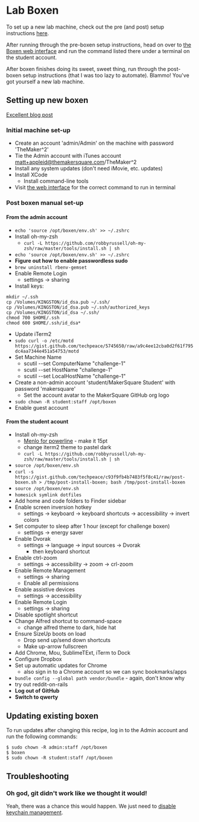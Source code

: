 # Lab Boxen

To set up a new lab machine, check out the pre (and post) setup instructions [here](https://gist.github.com/techpeace/c93f9fb4b7483f5f8c41).

After running through the pre-boxen setup instructions, head on over to [the Boxen web interface](http://makersquare-lab-boxen.heroku.com) and run the command listed there under a terminal on the student account.

After boxen finishes doing its sweet, sweet thing, run through the post-boxen setup instructions (that I was too lazy to automate). Blammo! You've got yourself a new lab machine.

## Setting up new boxen

[Excellent blog post](http://garylarizza.com/blog/2013/02/15/puppet-plus-github-equals-laptop-love/)

### Initial machine set-up

* Create an account 'admin/Admin' on the machine with password 'TheMaker^2'
* Tie the Admin account with iTunes account matt+appleid@themakersquare.com/TheMaker^2
* Install any system updates (don't need iMovie, etc. updates)
* Install XCode
  * Install command-line tools
* Visit [the web interface](http://makersquare-lab-boxen.herokuapp.com) for the correct command to run in terminal

### Post boxen manual set-up

#### From the admin account

* `echo 'source /opt/boxen/env.sh' >> ~/.zshrc`
* Install oh-my-zsh
  * `curl -L https://github.com/robbyrussell/oh-my-zsh/raw/master/tools/install.sh | sh`
* `echo 'source /opt/boxen/env.sh' >> ~/.zshrc`
* **Figure out how to enable passwordless sudo**
* `brew uninstall rbenv-gemset`
* Enable Remote Login
  * settings -> sharing
* Install keys:

```
mkdir ~/.ssh
cp /Volumes/KINGSTON/id_dsa.pub ~/.ssh/
cp /Volumes/KINGSTON/id_dsa.pub ~/.ssh/authorized_keys
cp /Volumes/KINGSTON/id_dsa ~/.ssh/
chmod 700 $HOME/.ssh
chmod 600 $HOME/.ssh/id_dsa*
```

* Update iTerm2
* `sudo curl -o /etc/motd https://gist.github.com/techpeace/5745650/raw/a9c4ee12cba0d2f61f795dc4aa7344e451a54753/motd`
* Set Machine Name
  * scutil --set ComputerName "challenge-1"
  * scutil --set HostName "challenge-1"
  * scutil --set LocalHostName "challenge-1"
* Create a non-admin account 'student/MakerSquare Student' with password 'makersquare'
  * Set the account avatar to the MakerSquare GitHub org logo
* `sudo chown -R student:staff /opt/boxen`
* Enable guest account

#### From the student acount

* Install oh-my-zsh
  * [Menlo for powerline](https://gist.github.com/sjl/1627888) - make it 15pt
  * change iterm2 theme to pastel dark
  * `curl -L https://github.com/robbyrussell/oh-my-zsh/raw/master/tools/install.sh | sh`
* `source /opt/boxen/env.sh`
* `curl -s https://gist.github.com/techpeace/c93f9fb4b7483f5f8c41/raw/post-boxen.sh > /tmp/post-install-boxen; bash /tmp/post-install-boxen`
* `source /opt/boxen/env.sh`
* `homesick symlink dotfiles`
* Add home and code folders to Finder sidebar
* Enable screen inversion hotkey
  * settings -> keyboard -> keyboard shortcuts -> accessibility -> invert colors
* Set computer to sleep after 1 hour (except for challenge boxen)
  * settings -> energy saver
* Enable Dvorak
  * settings -> language -> input sources -> Dvorak
    * then keyboard shortcut
* Enable ctrl-zoom
  * settings -> accessibility -> zoom -> crl-zoom
* Enable Remote Management
  * settings -> sharing
  * Enable all permissions
* Enable assistive devices
  * settings -> accessibility
* Enable Remote Login
  * settings -> sharing
* Disable spotlight shortcut
* Change Alfred shortcut to command-space
  * change alfred theme to dark, hide hat
* Ensure SizeUp boots on load
  * Drop send up/send down shortcuts
  * Make up-arrow fullscreen
* Add Chrome, Mou, SublimeTExt, iTerm to Dock
* Configure Dropbox
* Set up automatic updates for Chrome
  * also sign in to a Chrome account so we can sync bookmarks/apps
* `bundle config --global path vendor/bundle` - again, don't know why
* try out reddit-on-rails
* **Log out of GitHub**
* **Switch to qwerty**

## Updating existing boxen

To run updates after changing this recipe, log in to the Admin account and run the following commands:

```console
$ sudo chown -R admin:staff /opt/boxen
$ boxen
$ sudo chown -R student:staff /opt/boxen
```

## Troubleshooting

### Oh god, git didn't work like we thought it would!

Yeah, there was a chance this would happen. We just need to [disable keychain management](http://stackoverflow.com/questions/16052602/disable-git-credential-osxkeychain).
